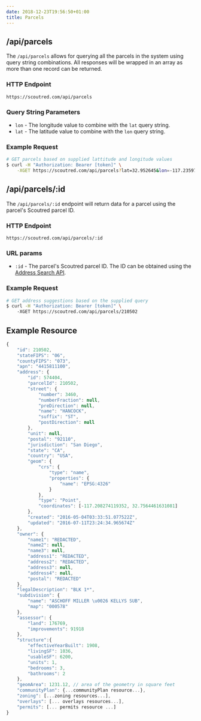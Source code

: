 ```yaml
---
date: 2018-12-23T19:56:50+01:00
title: Parcels
---
```


## /api/parcels

The `/api/parcels` allows for querying all the parcels in the system using query string combinations. All responses will be wrapped in an array as more than one record can be returned.

### HTTP Endpoint

`https://scoutred.com/api/parcels`

### Query String Parameters

* `lon` - The longitude value to combine with the `lat` query string.
* `lat` - The latitude value to combine with the `lon` query string.

### Example Request

```bash
# GET parcels based on supplied lattitude and longitude values
$ curl -H "Authorization: Bearer [token]" \
    -XGET https://scoutred.com/api/parcels?lat=32.952645&lon=-117.235974
```

## /api/parcels/:id

The `/api/parcels/:id` endpoint will return data for a parcel using the parcel's Scoutred parcel ID.

### HTTP Endpoint

`https://scoutred.com/api/parcels/:id`

### URL params

* `:id` - The parcel's Scoutred parcel ID. The ID can be obtained using the [Address Search API](/addresses/#api-search-addresses).

### Example Request

```bash
# GET address suggestions based on the supplied query
$ curl -H "Authorization: Bearer [token]" \ 
	-XGET https://scoutred.com/api/parcels/210502
```


## Example Resource

```javascript
{
    "id": 210502,
    "stateFIPS": "06",
    "countyFIPS": "073",
    "apn": "4415811100",
    "address": {
        "id": 574404,
        "parcelId": 210502,
        "street": {
            "number": 3460,
            "numberFraction": null,
            "preDirection": null,
            "name": "HANCOCK",
            "suffix": "ST",
            "postDirection": null
        },
        "unit": null,
        "postal": "92110",
        "jurisdiction": "San Diego",
        "state": "CA",
        "country": "USA",
        "geom": {
            "crs": {
                "type": "name",
                "properties": {
                    "name": "EPSG:4326"
                }
            },
            "type": "Point",
            "coordinates": [-117.208274119352, 32.7564461631081]
        },
        "created": "2016-05-04T03:33:51.077522Z",
        "updated": "2016-07-11T23:24:34.965674Z"
    },
    "owner": {
        "name1": "REDACTED",
        "name2": null,
        "name3": null,
        "address1": "REDACTED",
        "address2": "REDACTED",
        "address3": null,
        "address4": null,
        "postal": "REDACTED"  
    },
    "legalDescription": "BLK 1*",
    "subdivision": {
        "name": "ASCHOFF MILLER \u0026 KELLYS SUB",
        "map": "000578"
    },
    "assessor": {
        "land": 176769,
        "improvements": 91918
    },
    "structure":{
        "effectiveYearBuilt": 1908,
        "livingSF": 1036,
        "usableSF": 6200,
        "units": 1,
        "bedrooms": 3,
        "bathrooms": 2
    },
    "geomArea": 1231.12, // area of the geometry in square feet
    "communityPlan": {...communityPlan resource...},
    "zoning": [...zoning resources...],
    "overlays": [... overlays resources...],
    "permits": [... permits resource ...]
}
```